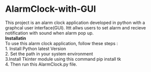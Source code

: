# AlarmClock-with-GUI

This project is an alarm clock application developed in python with a graphcal user interface(GUI). Ittt allws users to set alarm and recieve notification with sound when alarm pop up.<br> **Installatin** <br> To use this alarm clock application, follow these steps : <br> 1. Install Python latest Version
<br> 2. Set the path in your system environment <br>
3.Install Tkinter module using this command pip install tk <br>
4. Then run this AlarmClock.py file.
